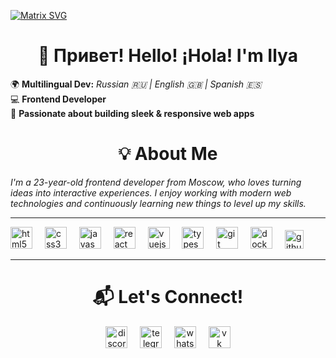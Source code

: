 [![Matrix SVG](https://raw.githubusercontent.com/rodrigograca31/rodrigograca31/master/matrix.svg)](https://www.youtube.com/watch?v=SDkAGkd4NLc)
  
<h1 align="center">👋 Привет! Hello! ¡Hola! I'm Ilya</h1>  

🌍 **Multilingual Dev:** *Russian 🇷🇺 | English 🇬🇧 | Spanish 🇪🇸*  
💻 **Frontend Developer**  
🚀 **Passionate about building sleek & responsive web apps**  

<h1 align="center">💡 About Me</h1>  

*I'm a 23-year-old frontend developer from Moscow, who loves turning ideas into interactive experiences. I enjoy working with modern web technologies and continuously learning new things to level up my skills.*

---

<div align="left">
  <img src="https://cdn.jsdelivr.net/gh/devicons/devicon/icons/html5/html5-original.svg" height="35" alt="html5 logo"  />
  <img width="12" />
  <img src="https://cdn.jsdelivr.net/gh/devicons/devicon/icons/css3/css3-original.svg" height="35" alt="css3 logo"  />
  <img width="12" />
  <img src="https://cdn.jsdelivr.net/gh/devicons/devicon/icons/javascript/javascript-original.svg" height="35" alt="javascript logo"  />
  <img width="12" />
  <img src="https://cdn.jsdelivr.net/gh/devicons/devicon/icons/react/react-original.svg" height="35" alt="react logo"  />
  <img width="12" />
  <img src="https://cdn.jsdelivr.net/gh/devicons/devicon/icons/vuejs/vuejs-original.svg" height="35" alt="vuejs logo"  />
  <img width="12" />
  <img src="https://cdn.jsdelivr.net/gh/devicons/devicon/icons/typescript/typescript-original.svg" height="35" alt="typescript logo"  />
  <img width="12" />
  <img src="https://cdn.jsdelivr.net/gh/devicons/devicon/icons/git/git-original.svg" height="35" alt="git logo"  />
  <img width="12" />
  <img src="https://cdn.jsdelivr.net/gh/devicons/devicon/icons/docker/docker-original.svg" height="35" alt="docker logo"  />
  <img width="12" />
  <img src="https://cdn.jsdelivr.net/gh/devicons/devicon/icons/github/github-original.svg" height="30" alt="github logo"  />
</div>

---

<h1 align="center">📬 Let's Connect!</h1>
<div align="center">
  <a href="https://discord.gg/MRp3bx8m"><img src="https://cdn-icons-png.flaticon.com/128/5968/5968756.png" height="35" alt="discord logo" title="My Discord"/></a>
  &nbsp;&nbsp;&nbsp;
  <a href="https://t.me/defxnty"><img src="https://cdn-icons-png.flaticon.com/128/2111/2111644.png" height="35" alt="telegram logo" title="My Telegram"/></a> 
  &nbsp;&nbsp;&nbsp;
  <a href="https://wa.me/79057270395"><img src="https://cdn-icons-png.flaticon.com/128/4423/4423697.png" height="35" alt="whatsapp logo" title="My Whatsapp"/></a>
  &nbsp;&nbsp;&nbsp;
  <a href="https://vk.com/squan4y"><img src="https://cdn-icons-png.flaticon.com/128/733/733583.png" height="35" alt="vk logo" title="My VK"/></a>
</div>

</div>
